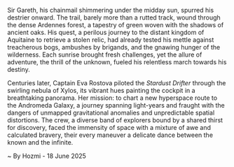 
Sir Gareth, his chainmail shimmering under the midday sun, spurred his destrier onward.  The trail, barely more than a rutted track, wound through the dense Ardennes forest, a tapestry of green woven with the shadows of ancient oaks.  His quest, a perilous journey to the distant kingdom of Aquitaine to retrieve a stolen relic, had already tested his mettle against treacherous bogs, ambushes by brigands, and the gnawing hunger of the wilderness.  Each sunrise brought fresh challenges, yet the allure of adventure, the thrill of the unknown, fueled his relentless march towards his destiny.

Centuries later,  Captain Eva Rostova piloted the *Stardust Drifter* through the swirling nebula of Xylos, its vibrant hues painting the cockpit in a breathtaking panorama.  Her mission: to chart a new hyperspace route to the Andromeda Galaxy, a journey spanning light-years and fraught with the dangers of unmapped gravitational anomalies and unpredictable spatial distortions.  The crew, a diverse band of explorers bound by a shared thirst for discovery, faced the immensity of space with a mixture of awe and calculated bravery, their every maneuver a delicate dance between the known and the infinite.

~ By Hozmi - 18 June 2025
